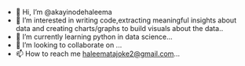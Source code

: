 - 👋 Hi, I’m @akayinodehaleema
- 👀 I’m interested in writing code,extracting meaningful insights about data and creating charts/graphs to build visuals about the data..
- 🌱 I’m currently learning  python in data science...
- 💞️ I’m looking to collaborate on ...
- 📫 How to reach me haleematajoke2@gmail.com...

<!---
akayinodehaleema/akayinodehaleema is a ✨ special ✨ repository because its `README.md` (this file) appears on your GitHub profile.
You can click the Preview link to take a look at your changes.
--->
